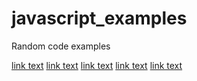 # javascript_examples
Random code examples
<html>
<a href="https://tensora.github.io/javascript_examples/animate.html">link text</a>
  <a href="https://tensora.github.io/javascript_examples/callbacks.html">link text</a>
  <a href="https://tensora.github.io/javascript_examples/cookie_example.html">link text</a>
  <a href="https://tensora.github.io/javascript_examples/paragraph_column.html">link text</a>
  <a href="https://tensora.github.io/javascript_examples/super.html">link text</a>
 </html>
